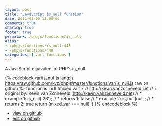 ```yaml
---
layout: post
title: "JavaScript is_null function"
date: 2011-02-06 12:00:00
comments: true
sharing: true
footer: true
permalink: /phpjs/functions/is_null
alias:
- /phpjs/functions/is_null:448
- /phpjs/functions/448
categories: [ var, functions ]
---
```

A JavaScript equivalent of PHP's is_null
<!-- more -->
{% codeblock var/is_null.js lang:js https://raw.github.com/kvz/phpjs/master/functions/var/is_null.js raw on github %}
function is_null (mixed_var) {
    // http://kevin.vanzonneveld.net
    // +   original by: Kevin van Zonneveld (http://kevin.vanzonneveld.net)
    // *     example 1: is_null('23');
    // *     returns 1: false
    // *     example 2: is_null(null);
    // *     returns 2: true
    return (mixed_var === null);
}
{% endcodeblock %}
<ul>
 <li><a href="https://github.com/kvz/phpjs/blob/master/functions/var/is_null.js">view on github</a></li>
 <li><a href="https://github.com/kvz/phpjs/edit/master/functions/var/is_null.js">edit on github</a></li>
</ul>
